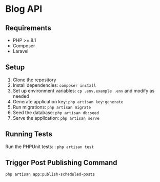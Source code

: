 # Blog API

## Requirements

-   PHP >= 8.1
-   Composer
-   Laravel

## Setup

1. Clone the repository
2. Install dependencies: `composer install`
3. Set up environment variables: `cp .env.example .env` and modify as needed
4. Generate application key: `php artisan key:generate`
5. Run migrations: `php artisan migrate`
6. Seed the database: `php artisan db:seed`
7. Serve the application: `php artisan serve`

## Running Tests

Run the PHPUnit tests: : `php artisan test`

## Trigger Post Publishing Command

`php artisan app:publish-scheduled-posts`
